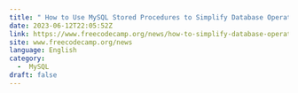 ```yaml
---
title: " How to Use MySQL Stored Procedures to Simplify Database Operations "
date: 2023-06-12T22:05:52Z
link: https://www.freecodecamp.org/news/how-to-simplify-database-operations-using-mysql-stored-procedures/?utm_medium=RSS&utm_source=news.12bit.vn
site: www.freecodecamp.org/news
language: English
category:
  -  MySQL 
draft: false
---
```


